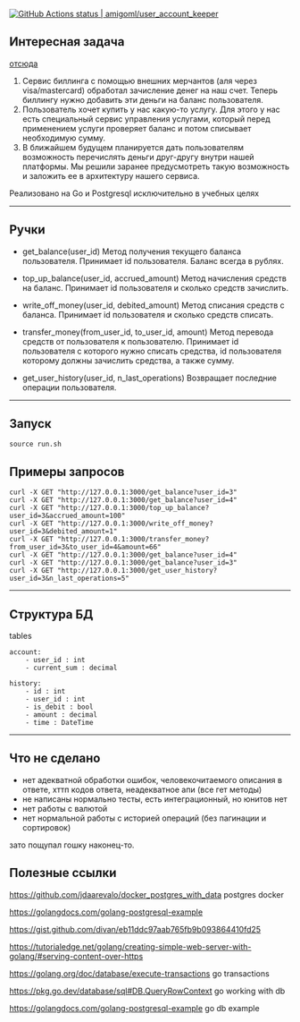 
[<!--lint ignore no-dead-urls-->![GitHub Actions status | amigoml/user_account_keeper](https://github.com/amigoml/user_account_keeper/workflows/CI/badge.svg)](https://github.com/amigoml/user_account_keeper/actions?workflow=CI)


## Интересная задача

[отсюда](https://github.com/avito-tech/autumn-2021-intern-assignment)

1. Сервис биллинга с помощью внешних мерчантов (аля через visa/mastercard) обработал зачисление денег на наш счет. 
Теперь биллингу нужно добавить эти деньги на баланс пользователя.
2. Пользователь хочет купить у нас какую-то услугу. Для этого у нас есть специальный сервис управления услугами, 
который перед применением услуги проверяет баланс и потом списывает необходимую сумму.
3. В ближайшем будущем планируется дать пользователям возможность перечислять деньги друг-другу внутри нашей платформы. 
Мы решили заранее предусмотреть такую возможность и заложить ее в архитектуру нашего сервиса.

Реализовано на Go и Postgresql исключительно в учебных целях


---------------------------------------------------
## Ручки

- get_balance(user_id)
Метод получения текущего баланса пользователя. Принимает id пользователя. Баланс всегда в рублях.

- top_up_balance(user_id, accrued_amount)
Метод начисления средств на баланс. Принимает id пользователя и сколько средств зачислить.

- write_off_money(user_id, debited_amount)
Метод списания средств с баланса. Принимает id пользователя и сколько средств списать.

- transfer_money(from_user_id, to_user_id, amount)
Метод перевода средств от пользователя к пользователю. 
Принимает id пользователя с которого нужно списать средства, id пользователя которому должны зачислить средства, а также сумму.

- get_user_history(user_id, n_last_operations)
Возвращает последние операции пользователя.

---------------------------------------------------
## Запуск

`source run.sh`

## Примеры запросов
```
curl -X GET "http://127.0.0.1:3000/get_balance?user_id=3"
curl -X GET "http://127.0.0.1:3000/get_balance?user_id=4"
curl -X GET "http://127.0.0.1:3000/top_up_balance?user_id=3&accrued_amount=100"
curl -X GET "http://127.0.0.1:3000/write_off_money?user_id=3&debited_amount=1"
curl -X GET "http://127.0.0.1:3000/transfer_money?from_user_id=3&to_user_id=4&amount=66"
curl -X GET "http://127.0.0.1:3000/get_balance?user_id=4"
curl -X GET "http://127.0.0.1:3000/get_balance?user_id=3"
curl -X GET "http://127.0.0.1:3000/get_user_history?user_id=3&n_last_operations=5"
```

---------------------------------------------------

## Структура БД

tables

    account:
        - user_id : int
        - current_sum : decimal
    
    history:
        - id : int
        - user_id : int
        - is_debit : bool
        - amount : decimal
        - time : DateTime

--------------
## Что не сделано

- нет адекватной обработки ошибок, человекочитаемого описания в ответе, хттп кодов ответа, неадекватное апи (все гет методы)
- не написаны нормально тесты, есть интеграционный, но юнитов нет
- нет работы с валютой
- нет нормальной работы с историей операций (без пагинации и сортировок)

зато пощупал гошку наконец-то.



## Полезные ссылки

https://github.com/jdaarevalo/docker_postgres_with_data postgres docker

https://golangdocs.com/golang-postgresql-example

https://gist.github.com/divan/eb11ddc97aab765fb9b093864410fd25

https://tutorialedge.net/golang/creating-simple-web-server-with-golang/#serving-content-over-https

https://golang.org/doc/database/execute-transactions go transactions 

https://pkg.go.dev/database/sql#DB.QueryRowContext go working with db

https://golangdocs.com/golang-postgresql-example go db example 

